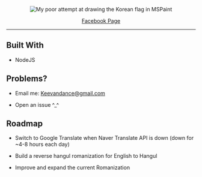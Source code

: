 <p align="center">
  <img src="http://i.imgur.com/zTfvz8r.png" alt="My poor attempt at drawing the Korean flag in MSPaint">
</p>

<p align="center">
  <a href="https://www.facebook.com/KTranslation/">Facebook Page</a>
</p>

--------------------------------------------------------------------------------------------------------------------------------------

## Built With

* NodeJS

## Problems?

* Email me: Keevandance@gmail.com

* Open an issue ^_^

## Roadmap

* Switch to Google Translate when Naver Translate API is down (down for ~4-8 hours each day)

* Build a reverse hangul romanization for English to Hangul

* Improve and expand the current Romanization
